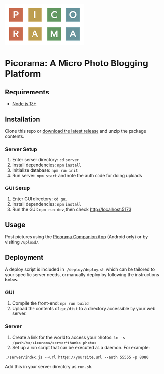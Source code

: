 ![Picorama Logo](/docs/logo.png?raw=true)

Picorama: A Micro Photo Blogging Platform
=========================================

Requirements
------------

 - [Node.js 18+](https://nodejs.org/en/download/package-manager/)

Installation
------------

Clone this repo or [download the latest release](https://github.com/foxxyz/picorama/archive/refs/heads/master.zip) and unzip the package contents.

### Server Setup

1. Enter server directory: `cd server`
2. Install dependencies: `npm install`
3. Initialize database: `npm run init`
4. Run server: `npm start` and note the auth code for doing uploads

### GUI Setup

1. Enter GUI directory: `cd gui`
2. Install dependencies: `npm install`
3. Run the GUI: `npm run dev`, then check [http://localhost:5173](http://localhost:5173)

Usage
-----

Post pictures using the [Picorama Companion App](https://github.com/foxxyz/picorama-companion) (Android only) or by visiting `/upload/`.

Deployment
----------

A deploy script is included in `./deploy/deploy.sh` which can be tailored to your specific server needs, or manually deploy by following the instructions below.

### GUI

1. Compile the front-end: `npm run build`
2. Upload the contents of `gui/dist` to a directory accessible by your web server.

### Server

1. Create a link for the world to access your photos: `ln -s /path/to/picorama/server/thumbs photos`
2. Set up a run script that can be executed as a daemon. For example:

```
./server/index.js --url https://yoursite.url --auth 55555 -p 8080
```

Add this in your server directory as `run.sh`.
